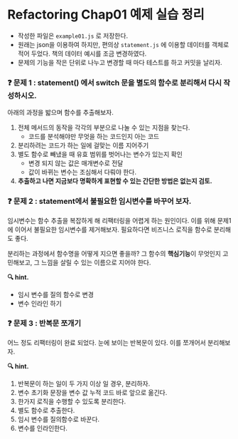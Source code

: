 # Refactoring Chap01 예제 실습 정리

- 작성한 파일은 `example01.js` 로 저장한다. 
- 원래는 json을 이용하여 하지만, 편의상 `statement.js` 에 이용할 데이터를 객체로 적어 두었다. 책의 데이터 예시를 조금 변경하였다.
- 문제의 기능을 작은 단위로 나누고 변경할 때 마다 테스트를 하고 커밋을 날리자.

### ❓ 문제 1 : statement() 에서 switch 문을 별도의 함수로 분리해서 다시 작성하시오.

아래의 과정을 밟으며 함수를 추출해보자.

1. 전체 메서드의 동작을 각각의 부분으로 나눌 수 있는 지점을 찾는다.
   - 코드를 분석해야만 무엇을 하는 코드인지 아는 코드
2. 분리하려는 코드가 하는 일에 걸맞는 이름 지어주기
3. 별도 함수로 빼냈을 때 유효 범위를 벗어나는 변수가 있는지 확인
    - 변경 되지 않는 값은 매개변수로 전달
    - 값이 바뀌는 변수는 조심해서 다뤄야 한다.
4. **추출하고 나면 지금보다 명확하게 표현할 수 있는 간단한 방법은 없는지 검토.**

### ❓ 문제 2 : statement에서 불필요한 임시변수를 바꾸어 보자.

임시변수는 함수 추출을 복잡하게 해 리팩터링을 어렵게 하는 원인이다. 이를 위해 문제1에 이어서 불필요한 임시변수를 제거해보자. 필요하다면 비즈니스 로직을 함수로 분리해도 좋다.

분리하는 과정에서 함수명을 어떻게 지으면 좋을까? 그 함수의 **핵심기능**이 무엇인지 고민해보고, 그 느낌을 살릴 수 있는 이름으로 지어야 한다.

**🔍 hint.**
- 임시 변수를 질의 함수로 변경
- 변수 인라인 하기
  
### ❓ 문제 3 : 반복문 쪼개기

어느 정도 리팩터링이 완료 되었다. 눈에 보이는 반복문이 있다. 이를 쪼개어서 분리해보자.

**🔍 hint.**
1. 반복문이 하는 일이 두 가지 이상 일 경우, 분리하자.
2. 변수 초기화 문장을 변수 값 누적 코드 바로 앞으로 옮긴다.
3. 한가지 로직을 수행할 수 있도록 분리한다.
4. 별도 함수로 추출한다.
5. 임시 변수를 질의함수로 바꾼다.
6. 변수를 인라인한다.

